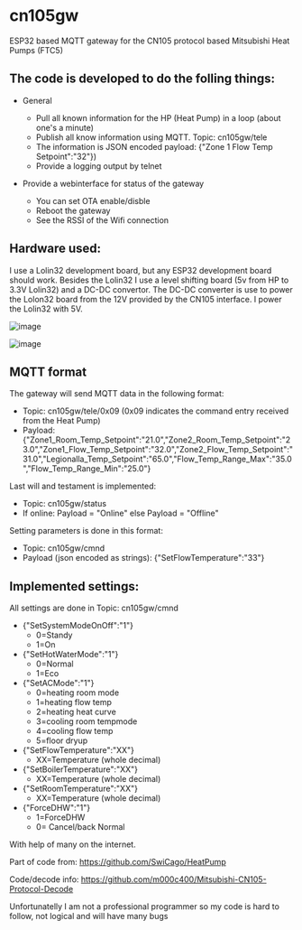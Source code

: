 # cn105gw
ESP32 based MQTT gateway for the CN105 protocol based Mitsubishi Heat Pumps (FTC5)

## The code is developed to do the folling things:
* General
  * Pull all known information for the HP (Heat Pump) in a loop (about one's a minute)
  * Publish all know information using MQTT. Topic: cn105gw/tele
  * The information is JSON encoded  payload: {"Zone 1 Flow Temp Setpoint":"32"})
  * Provide a logging output by telnet
 
* Provide a webinterface for status of the gateway
  * You can set OTA enable/disble
  * Reboot the gateway
  * See the RSSI of the Wifi connection

## Hardware used:
I use a Lolin32 development board, but any ESP32 development board should work. Besides the Lolin32 
I use a level shifting board (5v from HP to 3.3V Lolin32) and a DC-DC convertor. The DC-DC converter 
is use to power the Lolon32 board from the 12V provided by the CN105 interface. I power the Lolin32 
with 5V.

![image](https://github.com/BartGijsbers/cn105gw/blob/main/images/finishedbox.png)

![image](https://github.com/BartGijsbers/cn105gw/blob/main/images/physicalschema.png)

## MQTT format
The gateway will send MQTT data in the following format:
* Topic: cn105gw/tele/0x09 (0x09 indicates the command entry received from the Heat Pump)
* Payload: {"Zone1_Room_Temp_Setpoint":"21.0","Zone2_Room_Temp_Setpoint":"23.0","Zone1_Flow_Temp_Setpoint":"32.0","Zone2_Flow_Temp_Setpoint":"31.0","Legionalla_Temp_Setpoint":"65.0","Flow_Temp_Range_Max":"35.0","Flow_Temp_Range_Min":"25.0"}

Last will and testament is implemented:
* Topic: cn105gw/status
* If online: Payload = "Online" else Payload = "Offline"

Setting parameters is done in this format:
* Topic: cn105gw/cmnd
* Payload (json encoded as strings): {"SetFlowTemperature":"33"}

## Implemented settings:
All settings are done in Topic: cn105gw/cmnd
* {"SetSystemModeOnOff":"1"}
  * 0=Standy 
  * 1=On
* {"SetHotWaterMode":"1"}
  * 0=Normal
  * 1=Eco
* {"SetACMode":"1"} 
  * 0=heating room mode
  * 1=heating flow temp
  * 2=heating heat curve
  * 3=cooling room tempmode
  * 4=cooling flow temp
  * 5=floor dryup
* {"SetFlowTemperature":"XX"} 
  * XX=Temperature (whole decimal)
* {"SetBoilerTemperature":"XX"}
  * XX=Temperature (whole decimal)
* {"SetRoomTemperature":"XX"}
  * XX=Temperature (whole decimal)
* {"ForceDHW":"1"}
  * 1=ForceDHW
  * 0= Cancel/back Normal

With help of many on the internet.

Part of code from: https://github.com/SwiCago/HeatPump

Code/decode info: https://github.com/m000c400/Mitsubishi-CN105-Protocol-Decode

Unfortunatelly I am not a professional programmer so my code is hard to follow, not logical and will have many bugs

